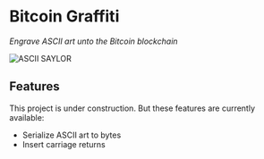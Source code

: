 # Bitcoin Graffiti
*Engrave ASCII art unto the Bitcoin blockchain*

![ASCII SAYLOR](http://url/to/img.png)

## Features
This project is under construction. But these features are currently available:

- Serialize ASCII art to bytes
- Insert carriage returns